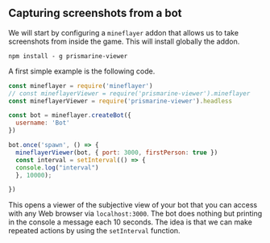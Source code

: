 ## Capturing screenshots from a bot

We will start by configuring a `mineflayer` addon that allows us to take screenshots from inside the game. This will install globally the addon.

```
npm install - g prismarine-viewer
```

A first simple example is the following code.

```javascript
const mineflayer = require('mineflayer')
// const mineflayerViewer = require('prismarine-viewer').mineflayer
const mineflayerViewer = require('prismarine-viewer').headless

const bot = mineflayer.createBot({
  username: 'Bot'
})

bot.once('spawn', () => {
  mineflayerViewer(bot, { port: 3000, firstPerson: true })
  const interval = setInterval(() => {
  console.log("interval")
  }, 10000);

})
```

This opens a viewer of the subjective view of your bot that you can access with any Web browser via `localhost:3000`. The bot does nothing but printing in the console a message each 10 seconds. The idea is that we can make repeated actions by using the `setInterval` function. 